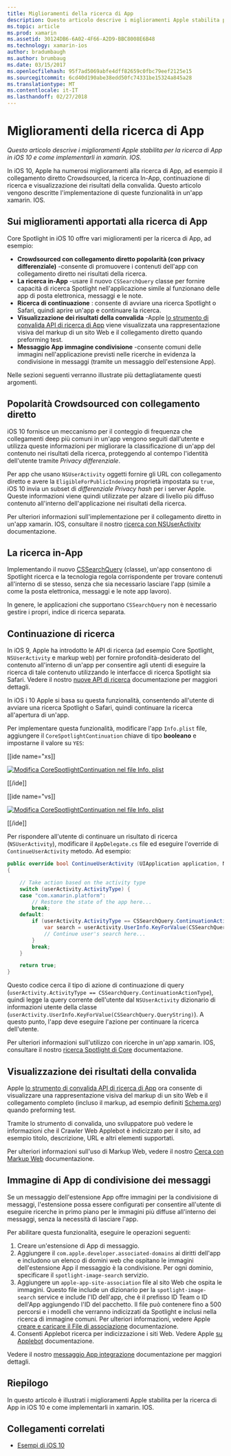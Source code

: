 ```yaml
---
title: Miglioramenti della ricerca di App
description: Questo articolo descrive i miglioramenti Apple stabilita per la ricerca di App in iOS 10 e come implementarli in xamarin. IOS.
ms.topic: article
ms.prod: xamarin
ms.assetid: 30124DB6-6A02-4F66-A2D9-BBC8008E6B48
ms.technology: xamarin-ios
author: bradumbaugh
ms.author: brumbaug
ms.date: 03/15/2017
ms.openlocfilehash: 95f7ad5069abfe4dff82659c0fbc79eef2125e15
ms.sourcegitcommit: 6cd40d190abe38edd50fc74331be15324a845a28
ms.translationtype: MT
ms.contentlocale: it-IT
ms.lasthandoff: 02/27/2018
---
```

# <a name="app-search-enhancements"></a>Miglioramenti della ricerca di App

_Questo articolo descrive i miglioramenti Apple stabilita per la ricerca di App in iOS 10 e come implementarli in xamarin. IOS._

In iOS 10, Apple ha numerosi miglioramenti alla ricerca di App, ad esempio il collegamento diretto Crowdsourced, la ricerca In-App, continuazione di ricerca e visualizzazione dei risultati della convalida. Questo articolo vengono descritte l'implementazione di queste funzionalità in un'app xamarin. IOS.

## <a name="about-app-search-enhancements"></a>Sui miglioramenti apportati alla ricerca di App

Core Spotlight in iOS 10 offre vari miglioramenti per la ricerca di App, ad esempio:

- **Crowdsourced con collegamento diretto popolarità (con privacy differenziale)** -consente di promuovere i contenuti dell'app con collegamento diretto nei risultati della ricerca.
- **La ricerca in-App** -usare il nuovo `CSSearchQuery` classe per fornire capacità di ricerca Spotlight nell'applicazione simile al funzionano delle app di posta elettronica, messaggi e le note.
- **Ricerca di continuazione** : consente di avviare una ricerca Spotlight o Safari, quindi aprire un'app e continuare la ricerca.
- **Visualizzazione dei risultati della convalida** -Apple [lo strumento di convalida API di ricerca di App](https://search.developer.apple.com/appsearch-validation-tool) viene visualizzata una rappresentazione visiva del markup di un sito Web e il collegamento diretto quando preforming test.
- **Messaggio App immagine condivisione** -consente comuni delle immagini nell'applicazione previsti nelle ricerche in evidenza la condivisione in messaggi (tramite un messaggio dell'estensione App).

Nelle sezioni seguenti verranno illustrate più dettagliatamente questi argomenti.

## <a name="crowdsourced-deep-link-popularity"></a>Popolarità Crowdsourced con collegamento diretto

iOS 10 fornisce un meccanismo per il conteggio di frequenza che collegamenti deep più comuni in un'app vengono seguiti dall'utente e utilizza queste informazioni per migliorare la classificazione di un'app del contenuto nei risultati della ricerca, proteggendo al contempo l'identità dell'utente tramite  *Privacy differenziale*.

Per app che usano `NSUserActivity` oggetti fornire gli URL con collegamento diretto e avere la `EligibleForPublicIndexing` proprietà impostata su `true`, iOS 10 invia un subset di *differenziale Privacy hash* per i server Apple. Queste informazioni viene quindi utilizzate per alzare di livello più diffuso contenuto all'interno dell'applicazione nei risultati della ricerca.

Per ulteriori informazioni sull'implementazione per il collegamento diretto in un'app xamarin. IOS, consultare il nostro [ricerca con NSUserActivity](~/ios/platform/search/nsuseractivity.md) documentazione.

## <a name="in-app-searching"></a>La ricerca in-App

Implementando il nuovo [CSSearchQuery](https://developer.apple.com/reference/corespotlight/cssearchquery) (classe), un'app consentono di Spotlight ricerca e la tecnologia regola corrispondente per trovare contenuti all'interno di se stesso, senza che sia necessario lasciare l'app (simile a come la posta elettronica, messaggi e le note app lavoro).

In genere, le applicazioni che supportano `CSSearchQuery` non è necessario gestire i propri, indice di ricerca separata. 

## <a name="search-continuation"></a>Continuazione di ricerca

In iOS 9, Apple ha introdotto le API di ricerca (ad esempio Core Spotlight, `NSUserActivity` e markup web) per fornire profondità-desiderato del contenuto all'interno di un'app per consentire agli utenti di eseguire la ricerca di tale contenuto utilizzando le interfacce di ricerca Spotlight sia Safari. Vedere il nostro [nuove API di ricerca](~/ios/platform/search/index.md) documentazione per maggiori dettagli.

In iOS i 10 Apple si basa su questa funzionalità, consentendo all'utente di avviare una ricerca Spotlight o Safari, quindi continuare la ricerca all'apertura di un'app. 

Per implementare questa funzionalità, modificare l'app `Info.plist` file, aggiungere il `CoreSpotlightContinuation` chiave di tipo **booleano** e impostarne il valore su `YES`:

[[ide name="xs]]

[ ![](app-search-enhancements-images/search01.png "Modifica CoreSpotlightContinuation nel file Info. plist")](app-search-enhancements-images/search01.png)

[[/ide]]

[[ide name="vs]]

[ ![](app-search-enhancements-images/searchw01.png "Modifica CoreSpotlightContinuation nel file Info. plist")](app-search-enhancements-images/search01.png)

[[/ide]]

Per rispondere all'utente di continuare un risultato di ricerca (`NSUserActivity`), modificare il `AppDelegate.cs` file ed eseguire l'override di `ContinueUserActivity` metodo. Ad esempio:

```csharp
public override bool ContinueUserActivity (UIApplication application, NSUserActivity userActivity, UIApplicationRestorationHandler completionHandler)
{

    // Take action based on the activity type
    switch (userActivity.ActivityType) {
    case "com.xamarin.platform":
        // Restore the state of the app here...
        break;
    default:
        if (userActivity.ActivityType == CSSearchQuery.ContinuationActionType) {
            var search = userActivity.UserInfo.KeyForValue(CSSearchQuery.QueryString);
            // Continue user's search here...
        }
        break;
    }

    return true;
}
```

Questo codice cerca il tipo di azione di continuazione di query (`userActivity.ActivityType == CSSearchQuery.ContinuationActionType`), quindi legge la query corrente dell'utente dal `NSUserActivity` dizionario di informazioni utente della classe (`userActivity.UserInfo.KeyForValue(CSSearchQuery.QueryString)`). A questo punto, l'app deve eseguire l'azione per continuare la ricerca dell'utente.

Per ulteriori informazioni sull'utilizzo con ricerche in un'app xamarin. IOS, consultare il nostro [ricerca Spotlight di Core](~/ios/platform/search/corespotlight.md) documentazione.

## <a name="visualization-of-validation-results"></a>Visualizzazione dei risultati della convalida

Apple [lo strumento di convalida API di ricerca di App](https://search.developer.apple.com/appsearch-validation-tool) ora consente di visualizzare una rappresentazione visiva del markup di un sito Web e il collegamento completo (incluso il markup, ad esempio definiti [Schema.org](http://schema.org/)) quando preforming test.

Tramite lo strumento di convalida, uno sviluppatore può vedere le informazioni che il Crawler Web Applebot è indicizzato per il sito, ad esempio titolo, descrizione, URL e altri elementi supportati.

Per ulteriori informazioni sull'uso di Markup Web, vedere il nostro [Cerca con Markup Web](~/ios/platform/search/web-markup.md) documentazione.

## <a name="message-app-image-sharing"></a>Immagine di App di condivisione dei messaggi

Se un messaggio dell'estensione App offre immagini per la condivisione di messaggi, l'estensione possa essere configurati per consentire all'utente di eseguire ricerche in primo piano per le immagini più diffuse all'interno dei messaggi, senza la necessità di lasciare l'app.

Per abilitare questa funzionalità, eseguire le operazioni seguenti:

1. Creare un'estensione di App di messaggio.
2. Aggiungere il `com.apple.developer.associated-domains` ai diritti dell'app e includono un elenco di domini web che ospitano le immagini dell'estensione App il messaggio è la condivisione. Per ogni dominio, specificare il `spotlight-image-search` servizio.
3. Aggiungere un `apple-app-site-association` file al sito Web che ospita le immagini. Questo file include un dizionario per la `spotlight-image-search` service e include l'ID dell'app, che è il prefisso ID Team o ID dell'App aggiungendo l'ID del pacchetto. Il file può contenere fino a 500 percorsi e i modelli che verranno indicizzati da Spotlight e inclusi nella ricerca di immagine comuni. Per ulteriori informazioni, vedere Apple [creare e caricare il File di associazione](https://developer.apple.com/library/prerelease/content/documentation/General/Conceptual/AppSearch/UniversalLinks.html#//apple_ref/doc/uid/TP40016308-CH12-SW4) documentazione.
4. Consenti Applebot ricerca per indicizzazione i siti Web. Vedere Apple [su Applebot](https://support.apple.com/en-us/HT204683) documentazione.

Vedere il nostro [messaggio App integrazione](~/ios/platform/message-app-integration/index.md) documentazione per maggiori dettagli.

## <a name="summary"></a>Riepilogo

In questo articolo è illustrati i miglioramenti Apple stabilita per la ricerca di App in iOS 10 e come implementarli in xamarin. IOS.



## <a name="related-links"></a>Collegamenti correlati

- [Esempi di iOS 10](https://developer.xamarin.com/samples/ios/iOS10/)
